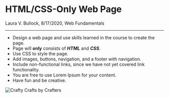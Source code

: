 # HTML/CSS-Only Web Page
Laura V. Bullock, 8/17/2020, Web Fundamentals

---

* Design a web page and use skills learned in the course to create the page.
* Page will **only** consists of ***HTML*** and ***CSS***.
* Use CSS to style the page.
* Add images, buttons, navigation, and a footer with navigation.
* Include non-functional links, since we have not yet covered link functionality.
* You are free to use Lorem Ipsum for your content.
* Have fun and be creative.

![Crafty Crafts by Crafters](https://user-images.githubusercontent.com/68565549/159832118-992714a3-bdb4-424b-9723-06fdbcf758ff.png)
